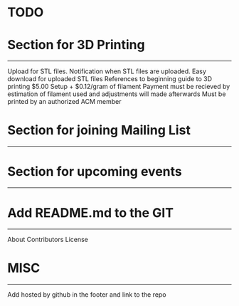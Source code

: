 TODO
====

# Section for 3D Printing
-------------------------
Upload for STL files.
Notification when STL files are uploaded. 
Easy download for uploaded STL files
References to beginning guide to 3D printing
$5.00 Setup + $0.12/gram of filament
Payment must be recieved by estimation of filament used and adjustments will made afterwards
Must be printed by an authorized ACM member

# Section for joining Mailing List
----------------------------------

# Section for upcoming events
-----------------------------

# Add README.md to the GIT
--------------------------
About
Contributors
License

# MISC
------
Add hosted by github in the footer and link to the repo